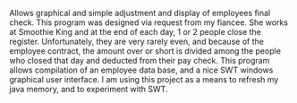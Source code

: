 Allows graphical and simple adjustment and display of employees final check.
This program was designed via request from my fiancee. She works at Smoothie King and at the end of each day, 1 or 2 people close the register. Unfortunately, they are very rarely even, and because of the employee contract, the amount over or short is divided among the people who closed that day and deducted from their pay check. This program allows compilation of an employee data base, and a nice SWT windows graphical user interface. I am using this project as a means to refresh my java memory, and to experiment with SWT.